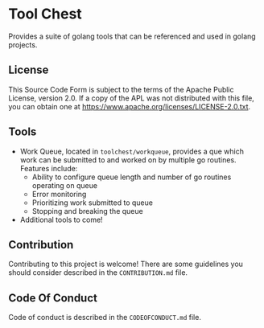 # Tool Chest
Provides a suite of golang tools that can be referenced and used in golang projects.

## License
This Source Code Form is subject to the terms of the Apache Public License, version 2.0. If a copy of the APL was not distributed with this file, you can obtain one at https://www.apache.org/licenses/LICENSE-2.0.txt.

## Tools
- Work Queue, located in `toolchest/workqueue`, provides a que which work can be submitted to and worked on by multiple go routines.  Features include:
  - Ability to configure queue length and number of go routines operating on queue
  - Error monitoring
  - Prioritizing work submitted to queue
  - Stopping and breaking the queue
- Additional tools to come!

## Contribution
Contributing to this project is welcome!  There are some guidelines you should consider described in the `CONTRIBUTION.md` file.

## Code Of Conduct
Code of conduct is described in the `CODEOFCONDUCT.md` file.